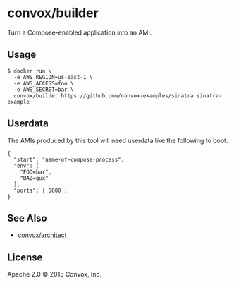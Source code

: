 # convox/builder

Turn a Compose-enabled application into an AMI.

## Usage

    $ docker run \
      -e AWS_REGION=us-east-1 \
      -e AWS_ACCESS=foo \
      -e AWS_SECRET=bar \
      convox/builder https://github.com/convox-examples/sinatra sinatra-example

## Userdata

The AMIs produced by this tool will need userdata like the following to boot:

    {
      "start": "name-of-compose-process",
      "env": [
        "FOO=bar",
        "BAZ=qux"
      ],
      "ports": [ 5000 ]
    }

## See Also

* [convox/architect](https://github.com/convox/architect)

## License

Apache 2.0 &copy; 2015 Convox, Inc.
